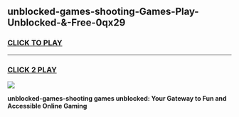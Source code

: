 
## unblocked-games-shooting-Games-Play-Unblocked-&-Free-0qx29
<h3>
<a href="https://premium76.site?title=unblocked-games-shooting&ref=24A">CLICK TO PLAY</a></h3>
<hr>

<h3>
<a href="https://premium76.site?title=unblocked-games-shooting&ref=24A">CLICK 2 PLAY</a>
  
</h3>

<a href="https://premium76.site?title=unblocked-games-shooting&ref=24A"><img src="https://clearcache.store/games.png"></a>


**unblocked-games-shooting games unblocked: Your Gateway to Fun and Accessible Online Gaming**
